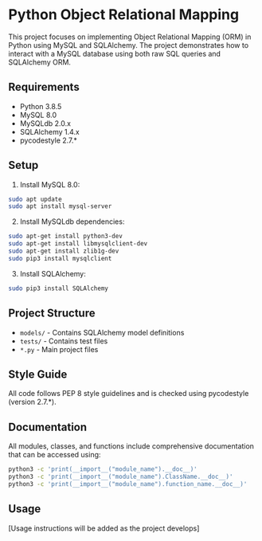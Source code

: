 # Python Object Relational Mapping

This project focuses on implementing Object Relational Mapping (ORM) in Python using MySQL and SQLAlchemy. The project demonstrates how to interact with a MySQL database using both raw SQL queries and SQLAlchemy ORM.

## Requirements

- Python 3.8.5
- MySQL 8.0
- MySQLdb 2.0.x
- SQLAlchemy 1.4.x
- pycodestyle 2.7.*

## Setup

1. Install MySQL 8.0:
```bash
sudo apt update
sudo apt install mysql-server
```

2. Install MySQLdb dependencies:
```bash
sudo apt-get install python3-dev
sudo apt-get install libmysqlclient-dev
sudo apt-get install zlib1g-dev
sudo pip3 install mysqlclient
```

3. Install SQLAlchemy:
```bash
sudo pip3 install SQLAlchemy
```

## Project Structure

- `models/` - Contains SQLAlchemy model definitions
- `tests/` - Contains test files
- `*.py` - Main project files

## Style Guide

All code follows PEP 8 style guidelines and is checked using pycodestyle (version 2.7.*).

## Documentation

All modules, classes, and functions include comprehensive documentation that can be accessed using:
```bash
python3 -c 'print(__import__("module_name").__doc__)'
python3 -c 'print(__import__("module_name").ClassName.__doc__)'
python3 -c 'print(__import__("module_name").function_name.__doc__)'
```

## Usage

[Usage instructions will be added as the project develops] 